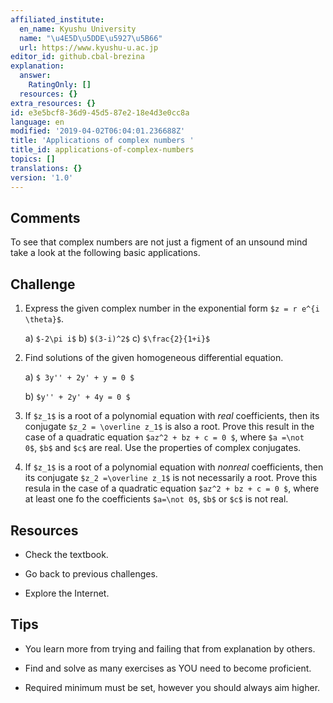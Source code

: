 ```yaml
---
affiliated_institute:
  en_name: Kyushu University
  name: "\u4E5D\u5DDE\u5927\u5B66"
  url: https://www.kyushu-u.ac.jp
editor_id: github.cbal-brezina
explanation:
  answer:
    RatingOnly: []
  resources: {}
extra_resources: {}
id: e3e5bcf8-36d9-45d5-87e2-18e4d3e0cc8a
language: en
modified: '2019-04-02T06:04:01.236688Z'
title: 'Applications of complex numbers '
title_id: applications-of-complex-numbers
topics: []
translations: {}
version: '1.0'
---
```


## Comments

To see that complex numbers are not just a figment of an unsound mind take a look at the following basic applications.

## Challenge

1.  Express the given complex number in the exponential form `$z = r e^{i \theta}$`.

    a) `$-2\pi i$`
    b) `$(3-i)^2$`
    c) `$\frac{2}{1+i}$`
    
2. Find solutions of the given homogeneous differential equation. 
 
    a) `$ 3y'' + 2y' + y = 0 $`

    b) `$y'' + 2y' + 4y = 0 $`
    
3. If `$z_1$` is a root of a polynomial equation with *real* coefficients, then its conjugate `$z_2 = \overline z_1$` is also a root. Prove this result in the case of a quadratic equation `$az^2 + bz + c = 0 $`, where `$a =\not   0$`, `$b$` and `$c$` are real. Use the properties of complex conjugates.

4. If `$z_1$` is a root of a polynomial equation with *nonreal* coefficients, then its conjugate `$z_2 =\overline z_1$` is not necessarily a root. Prove this resula in the case of a quadratic equation `$az^2 + bz + c = 0 $`, where at least one fo the coefficients `$a=\not 0$`, `$b$` or `$c$` is not real.


## Resources

- Check the textbook.
 
- Go back to previous challenges.

- Explore  the Internet.

## Tips

- You learn more from trying and failing that from  explanation by others.

- Find and solve as many exercises as YOU need to become proficient.

- Required minimum must be set, however you should always aim higher.



